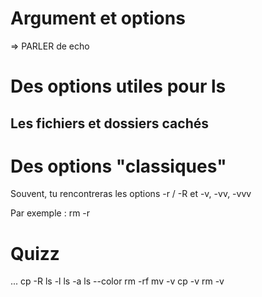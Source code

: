 # Argument et options

=> PARLER de echo 

# Des options utiles pour ls

## Les fichiers et dossiers cachés


# Des options "classiques"

Souvent, tu rencontreras les options -r / -R et -v, -vv, -vvv

Par exemple : rm -r  

# Quizz

...
cp -R
ls -l
ls -a
ls --color
rm -rf
mv -v
cp -v
rm -v
